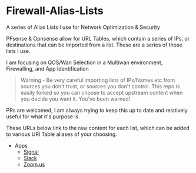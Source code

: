 # Firewall-Alias-Lists
A series of Alias Lists I use for Network Optimization &amp; Security

PFsense & Opnsense allow for URL Tables, which contain a series of IPs, or destinations that can be imported from a list. These are a series of those lists I use. 

I am focusing on QOS/Wan Selection in a Multiwan environment, Firewalling, and App Identification

> Warning - Be very careful importing lists of IPs/Names etc from sources you don't trust, or sources you don't control. This repo is easily forked so you can choose to accept upstream content when you decide you want it. You've been warned!

PRs are welcomed, I am always trying to keep this up to date and relatively useful for what it's purpose is. 

These URLs below link to the raw content for each list, which can be added to various URl Table aliases of your choosing.

- Apps
  - [Signal](https://raw.githubusercontent.com/alexwitherspoon/Firewall-Alias-Lists/main/apps/signal.txt)
  - [Slack](https://raw.githubusercontent.com/alexwitherspoon/Firewall-Alias-Lists/main/apps/slack.txt)
  - [Zoom.us](https://raw.githubusercontent.com/alexwitherspoon/Firewall-Alias-Lists/main/apps/zoom.txt)